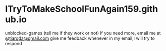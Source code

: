 # ITryToMakeSchoolFunAgain159.github.io
unblocked-games (tell me if they work or not)
If you need more, email me at @tiargda@gmail.com
give me feedback whenever in my email,I will try to respond
